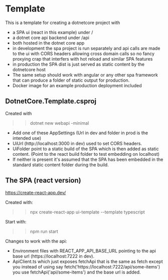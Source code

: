 # Template

This is a template for creating a dotnetcore project with
- a SPA ui (react in this example) under /
- a dotnet core api backend under /api
- both hosted in the dotnet core app
- in development the spa project is run separately and api calls are made to the ui with CORS headers allowing
  cross domain calls so no fancy proxying crap that interfers with hot reload and similar SPA features
- in production the SPA dist is just served as static content by the dotnetcore host
- The same setup should work with angular or any other spa framework that can produce a folder of static output
  for production.
- Docker image for an example production deployment included

## DotnetCore.Template.csproj

Created with
>> dotnet new webapi -minimal

- Add one of these AppSettings (Url in dev and folder in prod is the intended use)
- UiUrl (http://localhost:3000 in dev) used to set CORS headers.
- UiFolder point to a static build of the SPA which is then added as static content. (Point to the react build folder to test embedding on localhost)
- If neither is present it's assumed that the SPA has been embedded in the standard static content folder during the build.

## The SPA (react version)

https://create-react-app.dev/

Created with:

>> npx create-react-app ui-template --template typescript

Start with:

>> npm run start

Changes to work with the api:

- Environment files with REACT_APP_API_BASE_URL pointing to the api base url (https://localhost:7222 in dev).
- ApiClient.ts which just exposes fetchApi that is the same as fetch except you instead of using say fetch('https://localhost:7222/api/some-items') you use fetchApi('api/some-items') and the base url is added.

